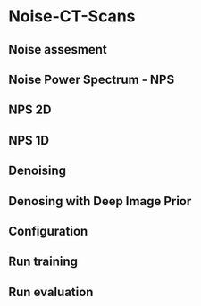 # Noise-CT-Scans

## Noise assesment 
## Noise Power Spectrum - NPS 
## NPS 2D 
## NPS 1D
## Denoising 
## Denosing with Deep Image Prior
## Configuration
## Run training
## Run evaluation
